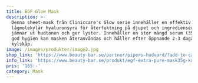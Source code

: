 ```yaml
---
title: EGF Glow Mask
description: >-
  Denna sheet-mask från Cliniccare's Glow serie innehåller en effektiv mix av
  lågmolekylär hyaluronsyra för återfuktning på djupet och ingredienser som
  jämnar ut hudtonen och ger lyster. Innehåller en stor mängd serum (35g) vid
  god hygien kan masken återanvändas och håller efter öppnande 2-3 dagar i
  kylskåp.
image: /images/produkter/image2.jpg
shop_link: 'https://www.beauty-bar.se/partner/pipers-hudvard/?add-to-cart=1423'
info_link: 'https://www.beauty-bar.se/produkt/egf-extra-pure-mask35g-kopia/'
pris: '165:-'
category: Mask
---
```


